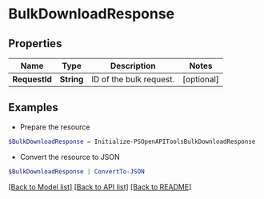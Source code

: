 # BulkDownloadResponse
## Properties

Name | Type | Description | Notes
------------ | ------------- | ------------- | -------------
**RequestId** | **String** | ID of the bulk request. | [optional] 

## Examples

- Prepare the resource
```powershell
$BulkDownloadResponse = Initialize-PSOpenAPIToolsBulkDownloadResponse  -RequestId 2680059592705
```

- Convert the resource to JSON
```powershell
$BulkDownloadResponse | ConvertTo-JSON
```

[[Back to Model list]](../README.md#documentation-for-models) [[Back to API list]](../README.md#documentation-for-api-endpoints) [[Back to README]](../README.md)


